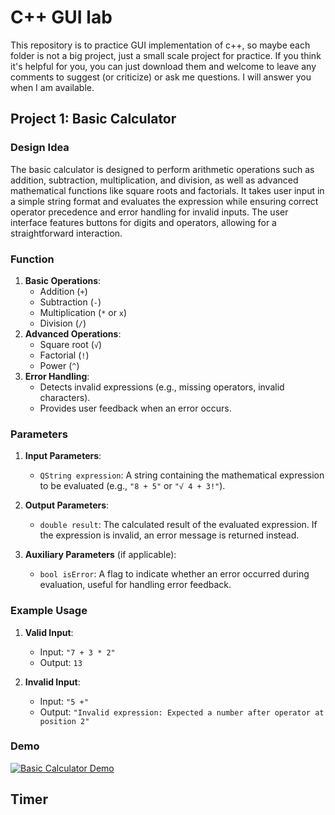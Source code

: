 # C++ GUI lab
This repository is to practice GUI implementation of c++, so maybe each folder is not a big project, just a small scale project for practice. If you think it's helpful for you, you can just download them and welcome to leave any comments to suggest (or criticize) or ask me questions. I will answer you when I am available. 

## Project 1: Basic Calculator
### Design Idea
The basic calculator is designed to perform arithmetic operations such as addition, subtraction, multiplication, and division, as well as advanced mathematical functions like square roots and factorials. It takes user input in a simple string format and evaluates the expression while ensuring correct operator precedence and error handling for invalid inputs. The user interface features buttons for digits and operators, allowing for a straightforward interaction.

### Function
1. **Basic Operations**: 
   - Addition (`+`)
   - Subtraction (`-`)
   - Multiplication (`*` or `x`)
   - Division (`/`)
2. **Advanced Operations**:
   - Square root (`√`)
   - Factorial (`!`)
   - Power (`^`)
3. **Error Handling**: 
   - Detects invalid expressions (e.g., missing operators, invalid characters).
   - Provides user feedback when an error occurs.

### Parameters
1. **Input Parameters**:
   - `QString expression`: A string containing the mathematical expression to be evaluated (e.g., `"8 + 5"` or `"√ 4 + 3!"`).

2. **Output Parameters**:
   - `double result`: The calculated result of the evaluated expression. If the expression is invalid, an error message is returned instead.

3. **Auxiliary Parameters** (if applicable):
   - `bool isError`: A flag to indicate whether an error occurred during evaluation, useful for handling error feedback.

### Example Usage
1. **Valid Input**: 
   - Input: `"7 + 3 * 2"`
   - Output: `13`
   
2. **Invalid Input**: 
   - Input: `"5 +"`
   - Output: `"Invalid expression: Expected a number after operator at position 2"`

### Demo
[![Basic Calculator Demo](https://img.youtube.com/vi/3Sm66-Ruk4w/0.jpg)](https://www.youtube.com/watch?v=3Sm66-Ruk4w)
## Timer
